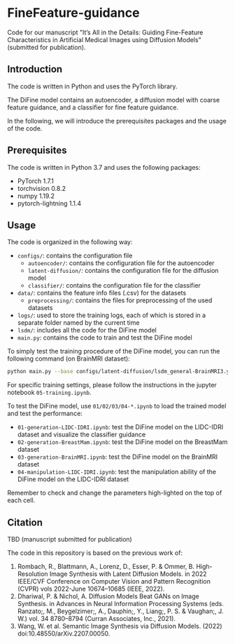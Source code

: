 # FineFeature-guidance
Code for our manuscript "It’s All in the Details: Guiding Fine-Feature Characteristics in Artificial Medical Images using Diffusion Models" (submitted for publication).

## Introduction

The code is written in Python and uses the PyTorch library.

The DiFine model contains an autoencoder, a diffusion model with coarse feature guidance, and a classifier for fine feature guidance.

In the following, we will introduce the prerequisites packages and the usage of the code.

## Prerequisites

The code is written in Python 3.7 and uses the following packages:

- PyTorch 1.7.1
- torchvision 0.8.2
- numpy 1.19.2
- pytorch-lightning 1.1.4

## Usage

The code is organized in the following way:

- `configs/`: contains the configuration file
  - `autoencoder/`: contains the configuration file for the autoencoder
  - `latent-diffusion/`: contains the configuration file for the diffusion model
  - `classifier/`: contains the configuration file for the classifier
- `data/`: contains the feature info files (.csv) for the datasets
  - `preprocessing/`: contains the files for preprocessing of the used datasets
- `logs/`: used to store the training logs, each of which is stored in a separate folder named by the current time
- `lsdm/`: includes all the code for the DiFine model
- `main.py`: contains the code to train and test the DiFine model

To simply test the training procedure of the DiFine model, you can run the following command (on BrainMRI dataset):

```bash
python main.py --base configs/latent-diffusion/lsdm_general-BrainMRI3.yaml -t --gpus 0,
```

For specific training settings, please follow the instructions in the jupyter notebook `05-training.ipynb`.

To test the DiFine model, use `01/02/03/04-*.ipynb` to load the trained model and test the performance:

- `01-generation-LIDC-IDRI.ipynb`: test the DiFine model on the LIDC-IDRI dataset and visualize the classifier guidance
- `02-generation-BreastMam.ipynb`: test the DiFine model on the BreastMam dataset
- `03-generation-BrainMRI.ipynb`: test the DiFine model on the BrainMRI dataset
- `04-manipulation-LIDC-IDRI.ipynb`: test the manipulation ability of the DiFine model on the LIDC-IDRI dataset

Remember to check and change the parameters high-lighted on the top of each cell.

## Citation

TBD (manuscript submitted for publication)

The code in this repository is based on the previous work of:
1. Rombach, R., Blattmann, A., Lorenz, D., Esser, P. & Ommer, B. High-Resolution Image Synthesis with Latent Diffusion Models. in 2022 IEEE/CVF Conference on Computer Vision and Pattern Recognition (CVPR) vols 2022-June 10674–10685 (IEEE, 2022).
2. Dhariwal, P. & Nichol, A. Diffusion Models Beat GANs on Image Synthesis. in Advances in Neural Information Processing Systems (eds. Ranzato;, M., Beygelzimer;, A., Dauphin;, Y., Liang;, P. S. & Vaughan;, J. W.) vol. 34 8780–8794 (Curran Associates, Inc., 2021).
3. Wang, W. et al. Semantic Image Synthesis via Diffusion Models. (2022) doi:10.48550/arXiv.2207.00050.

